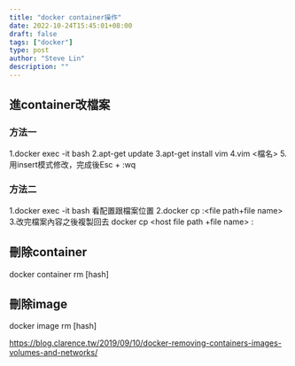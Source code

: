 ```yaml
---
title: "docker container操作"
date: 2022-10-24T15:45:01+08:00
draft: false
tags: ["docker"]
type: post
author: "Steve Lin"
description: ""
---
```

## 進container改檔案

### 方法一
1.docker exec -it <container id> bash
2.apt-get update
3.apt-get install vim
4.vim <檔名>
5.用insert模式修改，完成後Esc + :wq
    
### 方法二
1.docker exec -it <container id> bash
看配置跟檔案位置
2.docker cp <container id>:<file path+file name> <host file path>
3.改完檔案內容之後複製回去
docker cp  <host file path +file name> <container id>:<file path>

## 刪除container
docker container rm [hash]
## 刪除image
docker image rm [hash] 

https://blog.clarence.tw/2019/09/10/docker-removing-containers-images-volumes-and-networks/